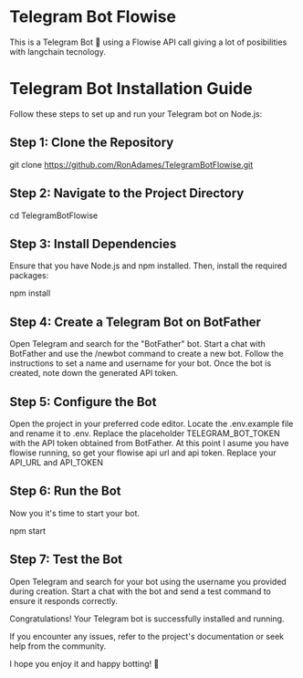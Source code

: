 # Telegram Bot Flowise
This is a Telegram Bot 🤖 using a Flowise API call giving a lot of posibilities with langchain tecnology.

# Telegram Bot Installation Guide

Follow these steps to set up and run your Telegram bot on Node.js:

## Step 1: Clone the Repository

git clone https://github.com/RonAdames/TelegramBotFlowise.git

## Step 2: Navigate to the Project Directory

cd TelegramBotFlowise

## Step 3: Install Dependencies

Ensure that you have Node.js and npm installed. Then, install the required packages:

npm install

## Step 4: Create a Telegram Bot on BotFather

Open Telegram and search for the "BotFather" bot.
Start a chat with BotFather and use the /newbot command to create a new bot.
Follow the instructions to set a name and username for your bot.
Once the bot is created, note down the generated API token.

## Step 5: Configure the Bot

Open the project in your preferred code editor.
Locate the .env.example file and rename it to .env.
Replace the placeholder TELEGRAM_BOT_TOKEN with the API token obtained from BotFather.
At this point I asume you have flowise running, so get your flowise api url and api token.
Replace your API_URL and API_TOKEN

## Step 6: Run the Bot
Now you it's time to start your bot.

npm start

## Step 7: Test the Bot

Open Telegram and search for your bot using the username you provided during creation. Start a chat with the bot and send a test command to ensure it responds correctly.

Congratulations! Your Telegram bot is successfully installed and running.

If you encounter any issues, refer to the project's documentation or seek help from the community.

I hope you enjoy it and happy botting! 🤖

